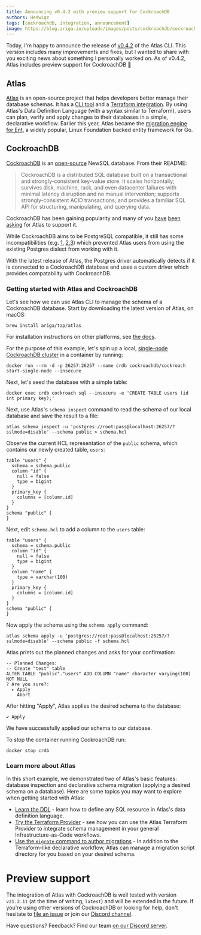 ```yaml
---
title: Announcing v0.4.2 with preview support for CockroachDB
authors: Hedwigz
tags: [cockroachdb, integration, announcement]
image: https://blog.ariga.io/uploads/images/posts/cockroachdb/cockroachdb.png
---
```


Today, I'm happy to announce the release of [v0.4.2](https://github.com/ariga/atlas/releases/tag/v0.4.2) of the Atlas CLI. 
This version includes many improvements and fixes, but I wanted to share with you  exciting news about something I
personally worked on. As of v0.4.2, Atlas includes preview support for CockroachDB 🎉 

## Atlas
[Atlas](https://atlasgo.io) is an open-source project that helps developers better manage their database
schemas. It has a [CLI tool](https://atlasgo.io/cli/reference) and a
[Terraform integration](https://atlasgo.io/blog/2022/05/04/announcing-terraform-provider). By using Atlas's
Data Definition Language (with a syntax similar to Terraform), users can plan, verify and apply changes
to their databases in a simple, declarative workflow.
Earlier this year, Atlas became the [migration engine for Ent](https://entgo.io/blog/2022/01/20/announcing-new-migration-engine),
a widely popular, Linux Foundation backed entity framework for Go.

## CockroachDB
[CockroachDB](https://www.cockroachlabs.com/) is an [open-source](https://github.com/cockroachdb/cockroach) NewSQL 
database. From their README:
> CockroachDB is a distributed SQL database built on a transactional and strongly-consistent 
> key-value store. It scales horizontally; survives disk, machine, rack, and even datacenter 
> failures with minimal latency disruption and no manual intervention; supports strongly-consistent 
> ACID transactions; and provides a familiar SQL API for structuring, manipulating, and querying data.  
  
CockroachDB has been gaining popularity and many of you [have](https://github.com/ent/ent/issues/2545)
[been](https://github.com/ariga/atlas/issues/785#issue-1231951038) [asking](https://github.com/ariga/atlas/issues/785#issuecomment-1125853135) 
for Atlas to support it.

While CockroachDB aims to be PostgreSQL compatible, it still has some incompatibilities 
(e.g. [1](https://github.com/cockroachdb/cockroach/issues/20296#issuecomment-1066140651), 
[2](https://github.com/cockroachdb/cockroach/issues/82064),[3](https://github.com/cockroachdb/cockroach/issues/81659))
which prevented Atlas users from using the existing Postgres dialect from working with it.  
  
With the latest release of Atlas, the Postgres driver automatically detects if it is connected to a CockroachDB
database and uses a custom driver which provides compatability with CockroachDB.

### Getting started with Atlas and CockroachDB

Let's see how we can use Atlas CLI to manage the schema of a CockroachDB database. 
Start by downloading the latest version of Atlas, on macOS:
```
brew install ariga/tap/atlas
```
For installation instructions on other platforms, see [the docs](https://atlasgo.io/cli/getting-started/setting-up#install-the-cli).

For the purpose of this example, let's spin up a local, [single-node CockroachDB cluster](https://www.cockroachlabs.com/docs/stable/cockroach-start-single-node.html)
in a container by running:
```
docker run --rm -d -p 26257:26257 --name crdb cockroachdb/cockroach start-single-node --insecure
```

Next, let's seed the database with a simple table:
```
docker exec crdb cockroach sql --insecure -e 'CREATE TABLE users (id int primary key);'
```

Next, use Atlas's `schema inspect` command to read the schema of our local database and save the result to a file:
```
atlas schema inspect -u 'postgres://root:pass@localhost:26257/?sslmode=disable' --schema public > schema.hcl
```
Observe the current HCL representation of the `public` schema, which contains our newly created table, `users`:
```hcl
table "users" {
  schema = schema.public
  column "id" {
    null = false
    type = bigint
  }
  primary_key {
    columns = [column.id]
  }
}
schema "public" {
}
```

Next, edit `schema.hcl` to add a column to the `users` table: 

```hcl title="schema.hcl" {7-9}
table "users" {
  schema = schema.public
  column "id" {
    null = false
    type = bigint
  }
  column "name" {
    type = varchar(100)
  }
  primary_key {
    columns = [column.id]
  }
}
schema "public" {
}
```
Now apply the schema using the `schema apply` command:
```
atlas schema apply -u 'postgres://root:pass@localhost:26257/?sslmode=disable' --schema public -f schema.hcl
```
Atlas prints out the planned changes and asks for your confirmation: 
```
-- Planned Changes:
-- Create "test" table
ALTER TABLE "public"."users" ADD COLUMN "name" character varying(100) NOT NULL
? Are you sure?:
  ▸ Apply
    Abort
```
After hitting "Apply", Atlas applies the desired schema to the database:
```
✔ Apply
```

We have successfully applied our schema to our database. 

To stop the container running CockroachDB run:

```
docker stop crdb
```

### Learn more about Atlas

In this short example, we demonstrated two of Atlas's basic features: database inspection
and declarative schema migration (applying a desired schema on a database). Here are some topics
you may want to explore when getting started with Atlas:
* [Learn the DDL](/ddl/sql) - learn how to define any SQL resource in Atlas's data definition
  language.
* [Try the Terraform Provider](https://atlasgo.io/blog/2022/05/04/announcing-terraform-provider) - see how you can use 
  the Atlas Terraform Provider to integrate schema management in your general Infrastructure-as-Code workflows.
* [Use the `migrate` command to author migrations](/cli/reference#atlas-migrate) - In addition to the Terraform-like
 declarative workflow, Atlas can manage a migration script directory for you based on your desired schema.

# Preview support
The integration of Atlas with CockroachDB is well tested with version `v21.2.11` (at the time of writing, 
`latest`) and will be extended in the future. If you're using other versions of CockroachDB or looking 
for help, don't hesitate to [file an issue](https://github.com/ariga/atlas/issues) or join our
[Discord channel](https://discord.gg/zZ6sWVg6NT).

Have questions? Feedback? Find our team [on our Discord server](https://discord.gg/zZ6sWVg6NT).
